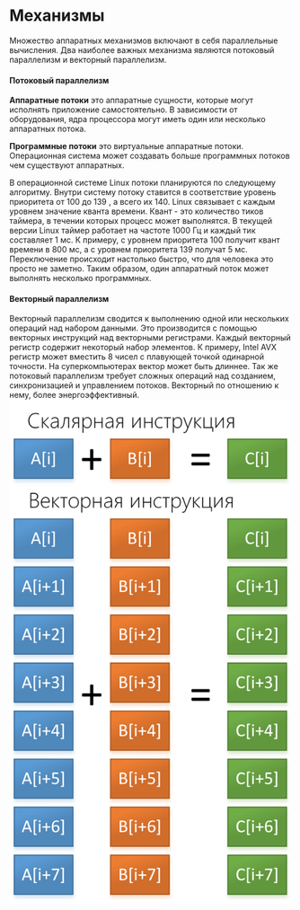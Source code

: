 # Механизмы


Множество аппаратных механизмов включают в себя параллельные вычисления. Два наиболее важных механизма являются потоковый параллелизм и векторный параллелизм.

#### Потоковый параллелизм

**Аппаратные потоки** это аппаратные сущности, которые могут исполнять приложение самостоятельно. В зависимости от оборудования, ядра процессора могут иметь один или несколько аппаратных потока.

**Программные потоки** это виртуальные аппаратные потоки. Операционная система может создавать больше программных потоков чем существуют аппаратных. 

В операционной системе Linux потоки планируются по следующему алгоритму. Внутри систему потоку ставится в соответствие уровень приоритета от 100 до 139 , а всего их 140. Linux связывает с каждым уровнем значение кванта времени. Квант - это количество тиков таймера, в течении которых процесс может выполнятся. В текущей версии Linux таймер работает на частоте 1000 Гц и каждый тик составляет 1 мс. 
К примеру, с уровнем приоритета 100 получит квант времени в 800 мс, а с уровнем приоритета 139 получат 5 мс.
Переключение происходит настолько быстро, что для человека это просто не заметно. Таким образом, один аппаратный поток может выполнять несколько программных.


#### Векторный параллелизм

Векторный параллелизм сводится к выполнению одной или нескольких операций над  набором данными. Это производится с помощью векторных инструкций над векторными регистрами. Каждый векторный регистр содержит некоторый набор элементов. К примеру, Intel AVX  регистр может вместить 8 чисел с плавующей точкой одинарной точности. На суперкомпьютерах вектор может быть длиннее. Так же потоковый параллелизм требует сложных операций над созданием, синхронизацией и управлением потоков. Векторный по отношению к нему, более энергоэффективный.
![](glava0/vector2-thinkpad.png)
